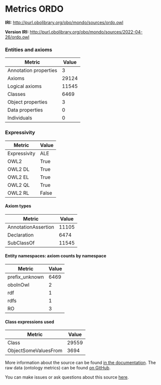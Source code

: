 # Metrics ORDO

**IRI:** http://purl.obolibrary.org/obo/mondo/sources/ordo.owl

**Version IRI:** http://purl.obolibrary.org/obo/mondo/sources/2022-04-26/ordo.owl

### Entities and axioms

| Metric | Value |
| ------ | ----- |
| Annotation properties | 3 |
| Axioms | 29124 |
| Logical axioms | 11545 |
| Classes | 6469 |
| Object properties | 3 |
| Data properties | 0 |
| Individuals | 0 |


### Expressivity

| Metric | Value |
| ------ | ----- |
| Expressivity | ALE |
| OWL2 | True |
| OWL2 DL | True |
| OWL2 EL | True |
| OWL2 QL | True |
| OWL2 RL | False |

#### Axiom types

| Metric | Value |
| ------ | ----- |
| AnnotationAssertion | 11105 |
| Declaration | 6474 |
| SubClassOf | 11545 |


#### Entity namespaces: axiom counts by namespace

| Metric | Value |
| ------ | ----- |
| prefix_unknown | 6469 |
| oboInOwl | 2 |
| rdf | 1 |
| rdfs | 1 |
| RO | 3 |


#### Class expressions used

| Metric | Value |
| ------ | ----- |
| Class | 29559 |
| ObjectSomeValuesFrom | 3694 |


More information about the source can be found [in the documentation](../sources.md). The raw data (ontology metrics) can be found [on GitHub](https://github.com/monarch-initiative/mondo-ingest/tree/main/src/ontology/metadata).

You can make issues or ask questions about this source [here](https://github.com/monarch-initiative/mondo-ingest/issues).


